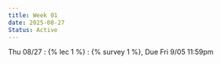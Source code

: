 ```yaml
---
title: Week 01
date: 2025-08-27
Status: Active
---
```


Thu 08/27
: {% lec 1 %}
    : {% survey 1 %}, Due Fri 9/05 11:59pm
